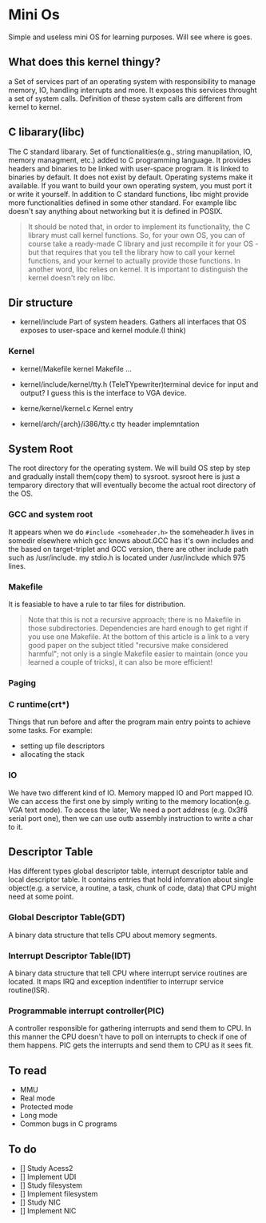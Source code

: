 # Mini Os
Simple and useless mini OS for learning purposes. Will see where is goes.

## What does this kernel thingy?
a Set of services part of an operating system with responsibility to manage memory, IO, handling interrupts and more.
It exposes this services throught a set of system calls. Definition of these system calls are different from kernel to kernel.

## **C libarary(libc)**
The C standard libarary. Set of functionalities(e.g., string manupilation, IO, memory managment, etc.) added to C programming language. It provides headers and binaries to be linked with user-space program. It is linked to binaries by default.
It does not exist by default. Operating systems make it available. If you want to build your own operating system, you must port it or write it yourself.
In addition to C standard functions, libc might provide more functionalities defined in some other standard. For example libc doesn't say anything about networking but it is defined in POSIX.
> It should be noted that, in order to implement its functionality, the C library must call kernel functions. So, for your own OS, you can of course take a ready-made C library and just recompile it for your OS - but that requires that you tell the library how to call your kernel functions, and your kernel to actually provide those functions.
In another word, libc relies on kernel. It is important to distinguish the kernel doesn't rely on libc.


## Dir structure

- kernel/include
Part of system headers.
Gathers all interfaces that OS exposes to user-space and kernel module.(I think)

### Kernel

- kernel/Makefile
kernel Makefile ...

- kernel/include/kernel/tty.h
(TeleTYpewriter)terminal device for input and output?
I guess this is the interface to VGA device.

- kerne/kernel/kernel.c
Kernel entry

- kernel/arch/{arch}/i386/tty.c
tty header implemntation

## System Root
The root directory for the operating system. We will build OS step by step and gradually install them(copy them) to sysroot. sysroot here is just a temparory directory that will eventually become the actual root directory of the OS. 

### GCC and system root
It appears when we do `#include <someheader.h>` the someheader.h lives in somedir elsewhere which gcc knows about.GCC has it's own includes and the based on target-triplet and GCC version, there are other include path such as /usr/include. my stdio.h is located under /usr/include which 975 lines.

### Makefile
It is feasiable to have a rule to tar files for distribution.
> Note that this is not a recursive approach; there is no Makefile in those subdirectories. Dependencies are hard enough to get right if you use one Makefile. At the bottom of this article is a link to a very good paper on the subject titled "recursive make considered harmful"; not only is a single Makefile easier to maintain (once you learned a couple of tricks), it can also be more efficient!

### Paging

### C runtime(crt*)
Things that run before and after the program main entry points to achieve some tasks.
For example:
- setting up file descriptors
- allocating the stack

### IO
We have two different kind of IO. Memory mapped IO and Port mapped IO. We can access the first one by simply writing to the memory location(e.g. VGA text mode). To access the later, We need a port address (e.g. 0x3f8 serial port one), then we can use outb assembly instruction to write a char to it.

## Descriptor Table
Has different types global descriptor table, interrupt descriptor table and local descriptor table. It contains entries that hold infomration about single object(e.g. a service, a routine, a task, chunk of code, data) that CPU might need at some point.

### Global Descriptor Table(GDT)
A binary data structure that tells CPU about memory segments. 

### Interrupt Descriptor Table(IDT)
A binary data structure that tell CPU where interrupt service routines are located. It maps IRQ and exception indentifier to interrupr service routine(ISR).

### Programmable interrupt controller(PIC) 
A controller responsible for gathering interrupts and send them to CPU. In this manner the CPU doesn't have to poll on interrupts to check if one of them happens. PIC gets the interrupts and send them to CPU as it sees fit.

## To read
- MMU
- Real mode
- Protected mode
- Long mode
- Common bugs in C programs

## To do
- [] Study Acess2
- [] Implement UDI
- [] Study filesystem
- [] Implement filesystem
- [] Study NIC
- [] Implement NIC


